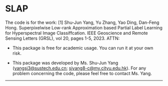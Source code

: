 # SLAP
The code is for the work:
[1] Shu-Jun Yang, Yu Zhang, Yao Ding, Dan-Feng Hong. Superpixelwise Low-rank Approximation based Partial Label Learning for Hyperspectral Image Classiffcation. IEEE Geoscience and Remote Sensing Letters (GRSL), vol
20, pages 1-5, 2023.
ATTN:  
- This package is free for academic usage. You can run it at your own risk\.  
  
- This package was developed by Ms. Shu-Jun Yang (yangsj3@sustech.edu.cn; sjyang8-c@my.cityu.edu.hk). For any problem concerning the code, please feel free to contact Ms. Yang\.  

------------------------------------------------------------------------------------------
